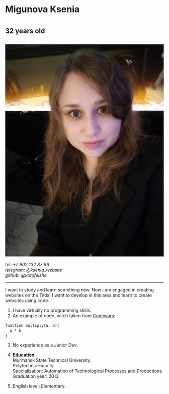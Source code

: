# **Migunova Ksenia**<h1>
## 32 years old<h2>
![my photo](https://github.com/kotofeishe/rsschool-cv/blob/gh-pages/photo.jpg?raw=true)

*tel: +7 902 132 87 96*  
*telegram: @ksenia_website*  
*github: @kotofeishe*

---
I want to study and learn something new. Now i am engaged in creating websites on the Tilda. I want to develop in this area and learn to create websites using code.
1. I have virtually no programming skills.
2. An example of code, witch taken from [Codewars](https://www.codewars.com/):
```
function multiply(a, b){
  a * b
}
```
3. No experience as a Junior Dev.
4. **Education**  
Murmansk State Technical University.   
Polytechnic Faculty  
Specialization: Automation of Technological Processes and Productions.  
Graduation year: 2013.

5. English level: Elementary.